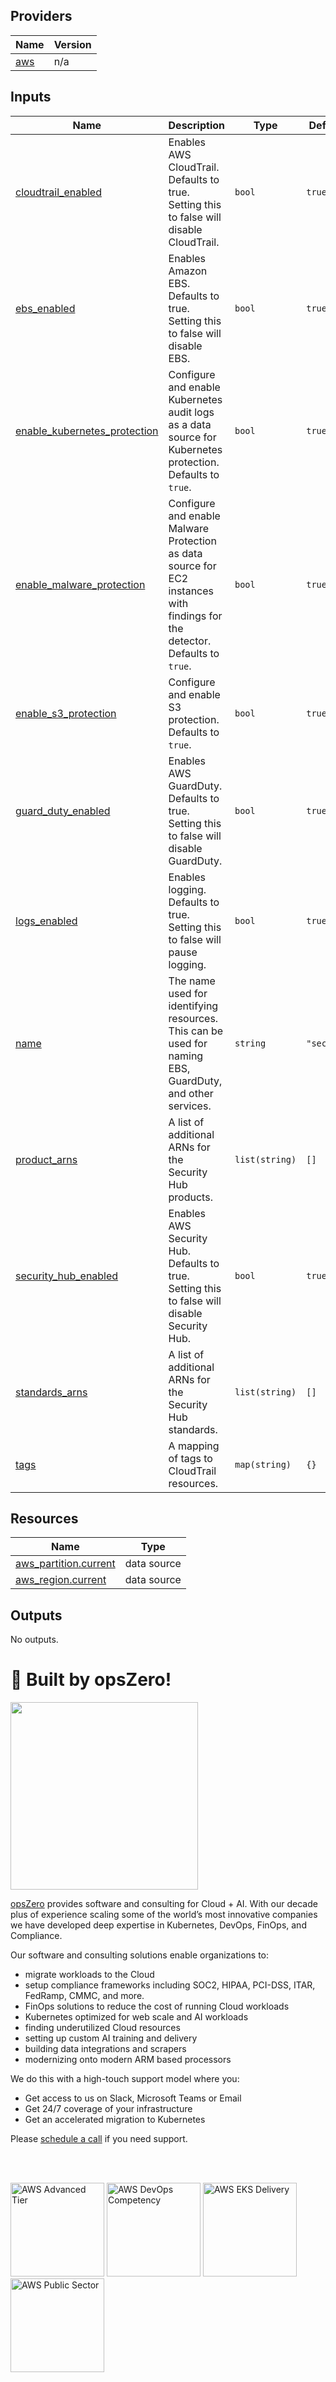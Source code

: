 <!-- BEGIN_TF_DOCS -->

## Providers

| Name | Version |
|------|---------|
| <a name="provider_aws"></a> [aws](#provider\_aws) | n/a |
## Inputs

| Name | Description | Type | Default | Required |
|------|-------------|------|---------|:--------:|
| <a name="input_cloudtrail_enabled"></a> [cloudtrail\_enabled](#input\_cloudtrail\_enabled) | Enables AWS CloudTrail. Defaults to true. Setting this to false will disable CloudTrail. | `bool` | `true` | no |
| <a name="input_ebs_enabled"></a> [ebs\_enabled](#input\_ebs\_enabled) | Enables Amazon EBS. Defaults to true. Setting this to false will disable EBS. | `bool` | `true` | no |
| <a name="input_enable_kubernetes_protection"></a> [enable\_kubernetes\_protection](#input\_enable\_kubernetes\_protection) | Configure and enable Kubernetes audit logs as a data source for Kubernetes protection. Defaults to `true`. | `bool` | `true` | no |
| <a name="input_enable_malware_protection"></a> [enable\_malware\_protection](#input\_enable\_malware\_protection) | Configure and enable Malware Protection as data source for EC2 instances with findings for the detector. Defaults to `true`. | `bool` | `true` | no |
| <a name="input_enable_s3_protection"></a> [enable\_s3\_protection](#input\_enable\_s3\_protection) | Configure and enable S3 protection. Defaults to `true`. | `bool` | `true` | no |
| <a name="input_guard_duty_enabled"></a> [guard\_duty\_enabled](#input\_guard\_duty\_enabled) | Enables AWS GuardDuty. Defaults to true. Setting this to false will disable GuardDuty. | `bool` | `true` | no |
| <a name="input_logs_enabled"></a> [logs\_enabled](#input\_logs\_enabled) | Enables logging. Defaults to true. Setting this to false will pause logging. | `bool` | `true` | no |
| <a name="input_name"></a> [name](#input\_name) | The name used for identifying resources. This can be used for naming EBS, GuardDuty, and other services. | `string` | `"secure"` | no |
| <a name="input_product_arns"></a> [product\_arns](#input\_product\_arns) | A list of additional ARNs for the Security Hub products. | `list(string)` | `[]` | no |
| <a name="input_security_hub_enabled"></a> [security\_hub\_enabled](#input\_security\_hub\_enabled) | Enables AWS Security Hub. Defaults to true. Setting this to false will disable Security Hub. | `bool` | `true` | no |
| <a name="input_standards_arns"></a> [standards\_arns](#input\_standards\_arns) | A list of additional ARNs for the Security Hub standards. | `list(string)` | `[]` | no |
| <a name="input_tags"></a> [tags](#input\_tags) | A mapping of tags to CloudTrail resources. | `map(string)` | `{}` | no |
## Resources

| Name | Type |
|------|------|
| [aws_partition.current](https://registry.terraform.io/providers/hashicorp/aws/latest/docs/data-sources/partition) | data source |
| [aws_region.current](https://registry.terraform.io/providers/hashicorp/aws/latest/docs/data-sources/region) | data source |
## Outputs

No outputs.
# 🚀 Built by opsZero!

<a href="https://opszero.com"><img src="https://opszero.com/img/common/opsZero-Logo-Large.webp" width="300px"/></a>

[opsZero](https://opszero.com) provides software and consulting for Cloud + AI. With our decade plus of experience scaling some of the world’s most innovative companies we have developed deep expertise in Kubernetes, DevOps, FinOps, and Compliance.

Our software and consulting solutions enable organizations to:

- migrate workloads to the Cloud
- setup compliance frameworks including SOC2, HIPAA, PCI-DSS, ITAR, FedRamp, CMMC, and more.
- FinOps solutions to reduce the cost of running Cloud workloads
- Kubernetes optimized for web scale and AI workloads
- finding underutilized Cloud resources
- setting up custom AI training and delivery
- building data integrations and scrapers
- modernizing onto modern ARM based processors

We do this with a high-touch support model where you:

- Get access to us on Slack, Microsoft Teams or Email
- Get 24/7 coverage of your infrastructure
- Get an accelerated migration to Kubernetes

Please [schedule a call](https://calendly.com/opszero-llc/discovery) if you need support.

<br/><br/>

<div style="display: block">
  <img src="https://opszero.com/img/common/aws-advanced.png" alt="AWS Advanced Tier" width="150px" >
  <img src="https://opszero.com/img/common/aws-devops-competency.png" alt="AWS DevOps Competency" width="150px" >
  <img src="https://opszero.com/img/common/aws-eks.png" alt="AWS EKS Delivery" width="150px" >
  <img src="https://opszero.com/img/common/aws-public-sector.png" alt="AWS Public Sector" width="150px" >
</div>
<!-- END_TF_DOCS -->